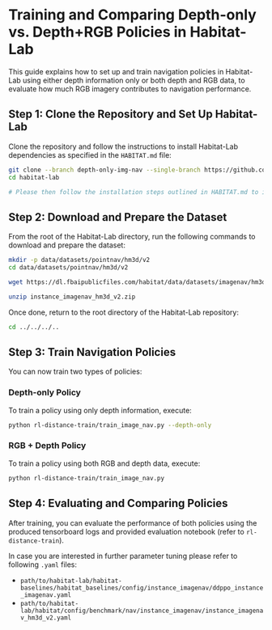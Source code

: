 # Training and Comparing Depth-only vs. Depth+RGB Policies in Habitat-Lab

This guide explains how to set up and train navigation policies in Habitat-Lab using either depth information only or both depth and RGB data, to evaluate how much RGB imagery contributes to navigation performance.

## Step 1: Clone the Repository and Set Up Habitat-Lab

Clone the repository and follow the instructions to install Habitat-Lab dependencies as specified in the `HABITAT.md` file:

```bash
git clone --branch depth-only-img-nav --single-branch https://github.com/Lemmy00/habitat-lab.git
cd habitat-lab

# Please then follow the installation steps outlined in HABITAT.md to install the necessary dependencies.
```

## Step 2: Download and Prepare the Dataset

From the root of the Habitat-Lab directory, run the following commands to download and prepare the dataset:

```bash
mkdir -p data/datasets/pointnav/hm3d/v2
cd data/datasets/pointnav/hm3d/v2

wget https://dl.fbaipublicfiles.com/habitat/data/datasets/imagenav/hm3d/v2/instance_imagenav_hm3d_v2.zip

unzip instance_imagenav_hm3d_v2.zip
```

Once done, return to the root directory of the Habitat-Lab repository:

```bash
cd ../../../..
```

## Step 3: Train Navigation Policies

You can now train two types of policies:

### Depth-only Policy
To train a policy using only depth information, execute:

```bash
python rl-distance-train/train_image_nav.py --depth-only
```

### RGB + Depth Policy
To train a policy using both RGB and depth data, execute:

```bash
python rl-distance-train/train_image_nav.py
```

## Step 4: Evaluating and Comparing Policies

After training, you can evaluate the performance of both policies using the produced tensorboard logs and provided evaluation notebook (refer to `rl-distance-train`).

In case you are interested in further parameter tuning please refer to following `.yaml` files:

- `path/to/habitat-lab/habitat-baselines/habitat_baselines/config/instance_imagenav/ddppo_instance_imagenav.yaml`
- `path/to/habitat-lab/habitat/config/benchmark/nav/instance_imagenav/instance_imagenav_hm3d_v2.yaml`

